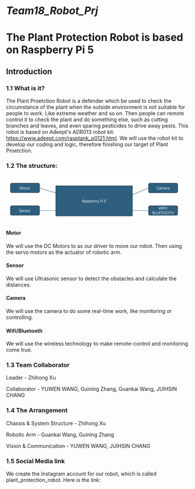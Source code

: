 # _**Team18_Robot_Prj**_
# The Plant Protection Robot is based on Raspberry Pi 5

## Introduction
### 1.1 What is it?
The Plant Proetction Robot is a defender which be used to check the circumstance of the plant when the outside environment is not suitable for people to work. Like extreme weather and so on. Then people can remote control it to check the plant and do something else, such as cutting branches and leaves, and even sparing pesticides to drive away pests. This robot is based on Adeept's ADR013 robot kit: https://www.adeept.com/rasptank_p0121.html. We will use the robot kit to develop our coding and logic, therefore finishing our target of Plant Proetction.

### 1.2 The structure:
![alt text](image.png)
#### Motor
We will use the DC Motors to as our driver to move our robot. Then using the servo motors as the actuator of robotic arm.

#### Sensor
We will use Ultrasonic sensor to detect the obstacles and calculate the distances.

#### Camera
We will use the camera to do some real-time work, like monitoring or controlling.

#### Wifi/Bluetooth
We will use the wireless technology to make remote-control and monitoring come true.

### 1.3 Team Collaborator
Leader - Zhihong Xu

Collaborator - YUWEN WANG, Guining Zhang, Guankai Wang, JUIHSIN CHANG

### 1.4 The Arrangement
Chassis & System Structure - Zhihong Xu

Robotic Arm - Guankai Wang, Guining Zhang

Vision & Communication - YUWEN WANG, JUIHSIN CHANG

### 1.5 Social Media link
We create the Instagram account for our robot, which is called plant_protection_robot. Here is the link:


                       

